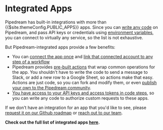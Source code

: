 # Integrated Apps

Pipedream has built-in integrations with more than {{$site.themeConfig.PUBLIC_APPS}} apps. Since you can [write any code](/code/nodejs/) on Pipedream, and pass API keys or credentials using [environment variables](/environment-variables/), you can connect to virtually any service, so the list is not exhaustive.

But Pipedream-integrated apps provide a few benefits:

- You can [connect the app once](/connected-accounts/) and [link that connected account to any step of a workflow](/connected-accounts/#connecting-accounts)
- Pipedream provides [pre-built actions](/components#actions) that wrap common operations for the app. You shouldn't have to write the code to send a message to Slack, or add a new row to a Google Sheet, so actions make that easy. Actions are just code, so you can fork and modify them, or even [publish your own to the Pipedream community](/components/guidelines/#pipedream-registry).
- [You have access to your API keys and access tokens in code steps](/code/nodejs/auth/), so you can write any code to authorize custom requests to these apps.

If we don't have an integration for an app that you'd like to see, please [request it on our Github roadmap](https://github.com/PipedreamHQ/pipedream/issues/new?assignees=&labels=app%2C+enhancement&template=app---service-integration.md&title=%5BAPP%5D) or [reach out to our team](https://pipedream.com/support).
  
**Check out the full list of integrated apps [here](https://pipedream.com/apps).**
